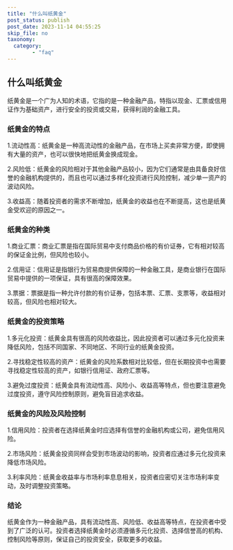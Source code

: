```yaml
---
title: "什么叫纸黄金"
post_status: publish
post_date: 2023-11-14 04:55:25
skip_file: no
taxonomy:
  category:
        - "faq"
---
```


## 什么叫纸黄金

纸黄金是一个广为人知的术语，它指的是一种金融产品，特指以现金、汇票或信用证作为基础资产，进行安全的投资或交易，获得利润的金融工具。

### 纸黄金的特点

1.流动性高：纸黄金是一种高流动性的金融产品，在市场上买卖非常方便，即使拥有大量的资产，也可以很快地把纸黄金换成现金。

2.风险低：纸黄金的风险相对于其他金融产品较小，因为它们通常是由具备良好信誉的金融机构提供的，而且也可以通过多样化投资进行风险控制，减少单一资产的波动风险。

3.收益高：随着投资者的需求不断增加，纸黄金的收益也在不断提高，这也是纸黄金受欢迎的原因之一。

### 纸黄金的种类

1.商业汇票：商业汇票是指在国际贸易中支付商品价格的有价证券，它有相对较高的保证金比例，但风险也较小。

2.信用证：信用证是指银行为贸易商提供保障的一种金融工具，是商业银行在国际贸易中提供的一项保证，具有很高的保障效果。

3.票据：票据是指一种允许付款的有价证券，包括本票、汇票、支票等，收益相对较高，但风险也相对较大。

### 纸黄金的投资策略

1.多元化投资：纸黄金具有很高的风险收益比，因此投资者可以通过多元化投资来降低风险，包括不同国家、不同地区、不同行业的纸黄金投资。

2.寻找稳定性较高的资产：纸黄金的风险系数相对比较低，但在长期投资中也需要寻找稳定性较高的资产，如银行信用证、政府汇票等。

3.避免过度投资：纸黄金具有流动性高、风险小、收益高等特点，但也要注意避免过度投资，遵守风险控制原则，避免盲目追求收益。

### 纸黄金的风险及风险控制

1.信用风险：投资者在选择纸黄金时应选择有信誉的金融机构或公司，避免信用风险。

2.市场风险：纸黄金投资同样会受到市场波动的影响，投资者应通过多元化投资来降低市场风险。

3.利率风险：纸黄金收益率与市场利率息息相关，投资者应密切关注市场利率变动，及时调整投资策略。

### 结论

纸黄金作为一种金融产品，具有流动性高、风险低、收益高等特点，在投资者中受到了广泛的认可。投资者选择纸黄金时必须遵循多元化投资、选择信誉高的机构、控制风险等原则，保证自己的投资安全，获取更多的收益。
